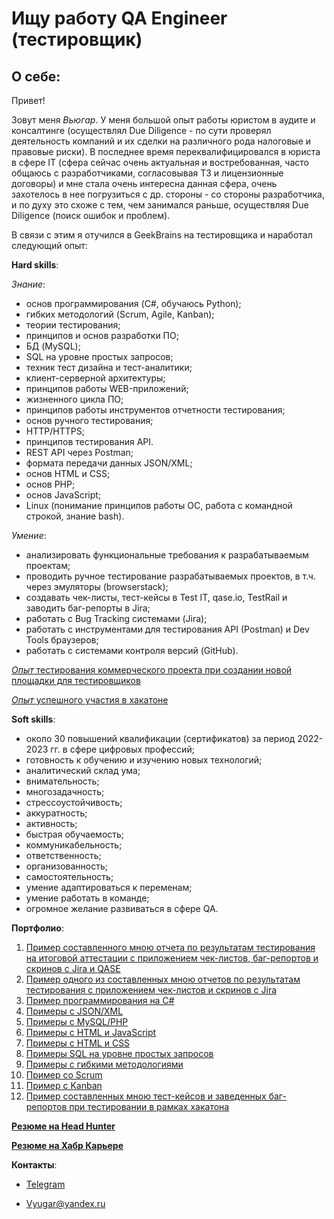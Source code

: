 # Ищу работу QA Engineer (тестировщик)

## О себе:
Привет!

Зовут меня *Вьюгар*. У меня большой опыт работы юристом в аудите и консалтинге (осуществлял Due Diligence - по сути проверял деятельность компаний и их сделки на различного рода налоговые и правовые риски). В последнее время переквалифицировался в юриста в сфере IT (сфера сейчас очень актуальная и востребованная, часто общаюсь с разработчиками, согласовывая ТЗ и лицензионные договоры) и мне стала очень интересна данная сфера, очень захотелось в нее погрузиться с др. стороны - со стороны разработчика, и по духу это схоже с тем, чем занимался раньше, осуществляя Due Diligence (поиск ошибок и проблем).

В связи с этим я отучился в GeekBrains на тестировщика и наработал следующий опыт:

**Hard skills**:

*Знание*:
* основ программирования (C#, обучаюсь Python);
* гибких методологий (Scrum, Agile, Kanban);
* теории тестирования;
* принципов и основ разработки ПО;
* БД (MySQL);
* SQL на уровне простых запросов;
* техник тест дизайна и тест-аналитики;
* клиент-серверной архитектуры;
* принципов работы WEB-приложений;
* жизненного цикла ПО;
* принципов работы инструментов отчетности тестирования;
* основ ручного тестирования;
* HTTP/HTTPS;
* принципов тестирования API.
* REST API через Postman;
* формата передачи данных JSON/XML;
* основ HTML и CSS;
* основ PHP;
* основ JavaScript;
* Linux (понимание принципов работы ОС, работа с командной строкой, знание bash).

*Умение*:
* анализировать функциональные требования к разрабатываемым проектам;
* проводить ручное тестирование разрабатываемых проектов, в т.ч. через эмуляторы (browserstack);
* создавать чек-листы, тест-кейсы в Test IT, qase.io, TestRail и заводить баг-репорты в Jira;
* работать с Bug Tracking системами (Jira);
* работать с инструментами для тестирования API (Postman) и Dev Tools браузеров;
* работать с системами контроля версий (GitHub).

[*Опыт* тестирования коммерческого проекта при создании новой площадки для тестировщиков](https://test-stand.gb.ru/)

[*Опыт* успешного участия в хакатоне](https://docs.google.com/spreadsheets/d/1BjdHA3WUUv24slq4_0p4SNBPzLiFC2E3/edit?usp=sharing&ouid=109515689622354827402&rtpof=true&sd=true)

**Soft skills**:
* около 30 повышений квалификации (сертификатов) за период 2022-2023 гг. в сфере цифровых профессий;
* готовность к обучению и изучению новых технологий;
* аналитический склад ума;
* внимательность;
* многозадачность;
* стрессоустойчивость;
* аккуратность;
* активность;
* быстрая обучаемость;
* коммуникабельность;
* ответственность;
* организованность;
* самостоятельность;
* умение адаптироваться к переменам;
* умение работать в команде;
* огромное желание развиваться в сфере QA.

**Портфолио**:
1. [Пример составленного мною отчета по результатам тестирования на итоговой аттестации с приложением чек-листов, баг-репортов и скринов с Jira и QASE](https://drive.google.com/file/d/15njTBHo9yLvR_bpsww75KLzR2kxezmZF/view?usp=sharing)
2. [Пример одного из составленных мною отчетов по результатам тестирования с приложением чек-листов и скринов с Jira](https://drive.google.com/file/d/1z9CLsjzpAXccVX48IxcZk6BwrlDq6zuN/view?usp=sharing)
3. [Пример программирования на C#](https://github.com/Vyugar/Finalproject)
4. [Примеры с JSON/XML](https://github.com/Vyugar/JSON-XML)
5. [Примеры с MySQL/PHP](https://github.com/Vyugar/MySQL-PHP)
6. [Примеры с HTML и JavaScript](https://github.com/Vyugar/HTML-JavaScript)
7. [Примеры с HTML и CSS](https://github.com/Vyugar/HTML-CSS)
8. [Примеры SQL на уровне простых запросов](https://docs.google.com/spreadsheets/d/1xUR-mJf11P_dxFKt3ch548YMgc-w6Xlk/edit?usp=sharing&ouid=109515689622354827402&rtpof=true&sd=true)
9. [Примеры с гибкими методологиями](https://docs.google.com/spreadsheets/d/11uRfmNE_WZpRn370t_Dyf-Ugh-boInNW/edit?usp=sharing&ouid=109515689622354827402&rtpof=true&sd=true)
10. [Пример со Scrum](https://docs.google.com/spreadsheets/d/1m30Ob2yEqXoqYpPgBcgUnDHxnkcacQNm/edit?usp=sharing&ouid=109515689622354827402&rtpof=true&sd=true)
11. [Пример с Kanban](https://docs.google.com/spreadsheets/d/1vUmUEgkHWIvO2F_qys1NXWNpY_B9txvH/edit?usp=sharing&ouid=109515689622354827402&rtpof=true&sd=true)
12. [Пример составленных мною тест-кейсов и заведенных баг-репортов при тестировании в рамках хакатона](https://docs.google.com/spreadsheets/d/1BjdHA3WUUv24slq4_0p4SNBPzLiFC2E3/edit?usp=sharing&ouid=109515689622354827402&rtpof=true&sd=true)

**[Резюме на Head Hunter](https://hh.ru/resume/2419ff6fff0bd2e48c0039ed1f454f594e6131?from=share_ios)**

**[Резюме на Хабр Карьере](https://career.habr.com/vyugar1)**

**Контакты**:

* [Telegram](https://t.me/Vyugar2021)

* Vyugar@yandex.ru